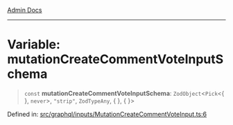 [Admin Docs](/)

***

# Variable: mutationCreateCommentVoteInputSchema

> `const` **mutationCreateCommentVoteInputSchema**: `ZodObject`\<`Pick`\<\{ \}, `never`\>, `"strip"`, `ZodTypeAny`, \{ \}, \{ \}\>

Defined in: [src/graphql/inputs/MutationCreateCommentVoteInput.ts:6](https://github.com/PalisadoesFoundation/talawa-api/blob/a4f57b3a64e82c74809b195eb7bde9c04b2a5e89/src/graphql/inputs/MutationCreateCommentVoteInput.ts#L6)
